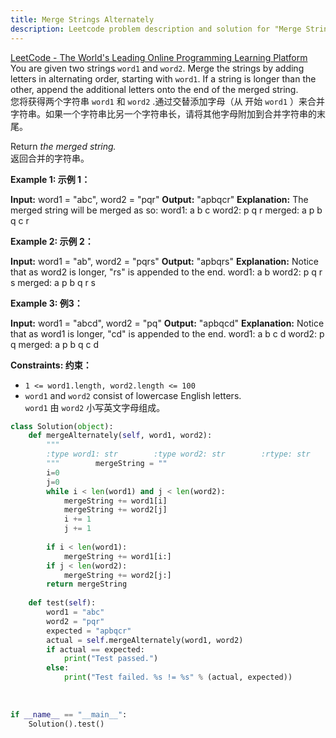 ```yaml
---
title: Merge Strings Alternately
description: Leetcode problem description and solution for "Merge Strings Alternately".
---
```

[LeetCode - The World's Leading Online Programming Learning Platform](https://leetcode.com/problems/merge-strings-alternately/?envType=study-plan-v2&envId=leetcode-75)  
You are given two strings `word1` and `word2`. Merge the strings by adding letters in alternating order, starting with `word1`. If a string is longer than the other, append the additional letters onto the end of the merged string.  
您将获得两个字符串 `word1` 和 `word2` .通过交替添加字母（从 开始 `word1` ）来合并字符串。如果一个字符串比另一个字符串长，请将其他字母附加到合并字符串的末尾。

Return _the merged string._  
返回合并的字符串。

**Example 1: 示例 1：**

**Input:** word1 = "abc", word2 = "pqr"
**Output:** "apbqcr"
**Explanation:** The merged string will be merged as so:
word1:  a   b   c
word2:    p   q   r
merged: a p b q c r

**Example 2: 示例 2：**

**Input:** word1 = "ab", word2 = "pqrs"
**Output:** "apbqrs"
**Explanation:** Notice that as word2 is longer, "rs" is appended to the end.
word1:  a   b 
word2:    p   q   r   s
merged: a p b q   r   s

**Example 3: 例3：**

**Input:** word1 = "abcd", word2 = "pq"
**Output:** "apbqcd"
**Explanation:** Notice that as word1 is longer, "cd" is appended to the end.
word1:  a   b   c   d
word2:    p   q 
merged: a p b q c   d

**Constraints: 约束：**

- `1 <= word1.length, word2.length <= 100`
- `word1` and `word2` consist of lowercase English letters.  
    `word1` 由 `word2` 小写英文字母组成。

```python
class Solution(object):  
    def mergeAlternately(self, word1, word2):  
        """  
        :type word1: str        :type word2: str        :rtype: str  
        """        mergeString = ""  
        i=0  
        j=0  
        while i < len(word1) and j < len(word2):  
            mergeString += word1[i]  
            mergeString += word2[j]  
            i += 1  
            j += 1  
  
        if i < len(word1):  
            mergeString += word1[i:]  
        if j < len(word2):  
            mergeString += word2[j:]  
        return mergeString  
  
    def test(self):  
        word1 = "abc"  
        word2 = "pqr"  
        expected = "apbqcr"  
        actual = self.mergeAlternately(word1, word2)  
        if actual == expected:  
            print("Test passed.")  
        else:  
            print("Test failed. %s != %s" % (actual, expected))  
  
  
  
if __name__ == "__main__":  
    Solution().test()
```

